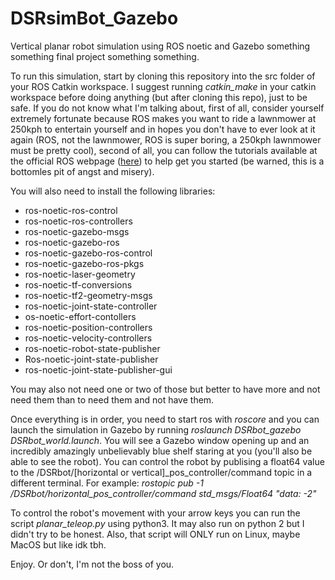 # DSRsimBot_Gazebo
Vertical planar robot simulation using ROS noetic and Gazebo something something final project something something.

To run this simulation, start by cloning this repository into the src folder of your ROS Catkin workspace. I suggest running *catkin_make* in your catkin workspace before doing anything (but after cloning this repo), just to be safe. If you do not know what I'm talking about, first of all, consider yourself extremely fortunate because ROS makes you want to ride a lawnmower at 250kph to entertain yourself and in hopes you don't have to ever look at it again (ROS, not the lawnmower, ROS is super boring, a 250kph lawnmower must be pretty cool), second of all, you can follow the tutorials available at the official ROS webpage ([here](http://wiki.ros.org/ROS/Tutorials)) to help get you started (be warned, this is a bottomles pit of angst and misery).

<p>You will also need to install the following libraries:
<ul>
  <li>ros-noetic-ros-control</li>
  <li>ros-noetic-ros-controllers</li>
  <li>ros-noetic-gazebo-msgs</li>
  <li>ros-noetic-gazebo-ros</li>
  <li>ros-noetic-gazebo-ros-control</li>
  <li>ros-noetic-gazebo-ros-pkgs</li>
  <li>ros-noetic-laser-geometry</li>
  <li>ros-noetic-tf-conversions</li>
  <li>ros-noetic-tf2-geometry-msgs</li>
  <li>ros-noetic-joint-state-controller</li>
  <li>os-noetic-effort-contollers</li>
  <li>ros-noetic-position-controllers</li>
  <li>ros-noetic-velocity-controllers</li>
  <li>ros-noetic-robot-state-publisher</li>
  <li>Ros-noetic-joint-state-publisher</li>
  <li>ros-noetic-joint-state-publisher-gui</li>
</ul>
You may also not need one or two of those but better to have more and not need them than to need them and not have them.</p>

Once everything is in order, you need to start ros with *roscore* and you can launch the simulation in Gazebo by running *roslaunch DSRbot_gazebo DSRbot_world.launch*. You will see a Gazebo window opening up and an incredibly amazingly unbelievably blue shelf staring at you (you'll also be able to see the robot). You can control the robot by publising a float64 value to the /DSRbot/[horizontal or vertical]_pos_controller/command topic in a different terminal. For example: *rostopic pub -1 /DSRbot/horizontal_pos_controller/command std_msgs/Float64 "data: -2"*

To control the robot's movement with your arrow keys you can run the script *planar_teleop.py* using python3. It may also run on python 2 but I didn't try to be honest. Also, that script will ONLY run on Linux, maybe MacOS but like idk tbh.

Enjoy. Or don't, I'm not the boss of you.
